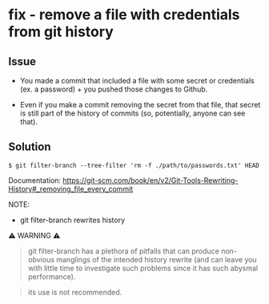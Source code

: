 

# fix - remove a file with credentials from git history



## Issue 


- You made a commit that included a file with some secret or credentials (ex. a password) + you pushed those changes to Github.

- Even if you make a commit removing the secret from that file, that secret is still part of the history of commits (so, potentially, anyone can see that).




## Solution


`$ git filter-branch --tree-filter 'rm -f ./path/to/passwords.txt' HEAD`

<!--
@note:
- this will re-write the entire history
- it may be worth to explore other options (ex. re-writing history only from a specific commit where the error was made)
-->

Documentation: https://git-scm.com/book/en/v2/Git-Tools-Rewriting-History#_removing_file_every_commit



NOTE:
- git filter-branch rewrites history


⚠️ WARNING ⚠️

> git filter-branch has a plethora of pitfalls that can produce non-obvious manglings of the intended history rewrite (and can leave you with little time to investigate such problems since it has such abysmal performance). 

> its use is not recommended. 


